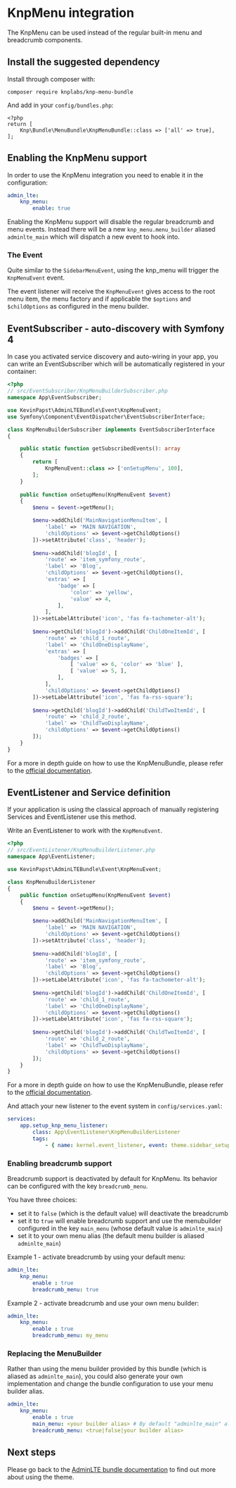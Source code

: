 # KnpMenu integration

The KnpMenu can be used instead of the regular built-in menu and breadcrumb components. 

## Install the suggested dependency

Install through composer with:

```
composer require knplabs/knp-menu-bundle
```

And add in your `config/bundles.php`:

```
<?php
return [
    Knp\Bundle\MenuBundle\KnpMenuBundle::class => ['all' => true],
];
```

## Enabling the KnpMenu support 
In order to use the KnpMenu integration you need to enable it in the configuration: 

```yaml
admin_lte:
    knp_menu:   
        enable: true
```
Enabling the KnpMenu support will disable the regular breadcrumb and menu events. 
Instead there will be a new `knp_menu.menu_builder` aliased `adminlte_main` which will dispatch a new event to hook into.

### The Event

Quite similar to the `SidebarMenuEvent`, using the knp_menu will trigger the `KnpMenuEvent` event. 

The event listener will receive the `KnpMenuEvent` gives access to the root menu item, the menu factory and if applicable the `$options` and `$childOptions` as configured in the menu builder. 

## EventSubscriber - auto-discovery with Symfony 4

In case you activated service discovery and auto-wiring in your app, you can write an EventSubscriber which will 
be automatically registered in your container:

```php
<?php
// src/EventSubscriber/KnpMenuBuilderSubscriber.php
namespace App\EventSubscriber;

use KevinPapst\AdminLTEBundle\Event\KnpMenuEvent;
use Symfony\Component\EventDispatcher\EventSubscriberInterface;

class KnpMenuBuilderSubscriber implements EventSubscriberInterface
{

    public static function getSubscribedEvents(): array
    {
        return [
            KnpMenuEvent::class => ['onSetupMenu', 100],
        ];
    }
    
    public function onSetupMenu(KnpMenuEvent $event)
    {
        $menu = $event->getMenu();

        $menu->addChild('MainNavigationMenuItem', [
       	    'label' => 'MAIN NAVIGATION',
            'childOptions' => $event->getChildOptions()
        ])->setAttribute('class', 'header');
        
        $menu->addChild('blogId', [
            'route' => 'item_symfony_route',
            'label' => 'Blog',
            'childOptions' => $event->getChildOptions(),
            'extras' => [
                'badge' => [
                    'color' => 'yellow',
                    'value' => 4,
                ],
            ],
        ])->setLabelAttribute('icon', 'fas fa-tachometer-alt');
        
        $menu->getChild('blogId')->addChild('ChildOneItemId', [
            'route' => 'child_1_route',
            'label' => 'ChildOneDisplayName',
            'extras' => [
                'badges' => [
                    [ 'value' => 6, 'color' => 'blue' ],
                    [ 'value' => 5, ],
                ],
            ],
            'childOptions' => $event->getChildOptions()
        ])->setLabelAttribute('icon', 'fas fa-rss-square');
        
        $menu->getChild('blogId')->addChild('ChildTwoItemId', [
            'route' => 'child_2_route',
            'label' => 'ChildTwoDisplayName',
            'childOptions' => $event->getChildOptions()
        ]);
    }
}
```
For a more in depth guide on how to use the KnpMenuBundle, please refer to the [official documentation](http://symfony.com/doc/current/bundles/KnpMenuBundle/index.html). 

## EventListener and Service definition    

If your application is using the classical approach of manually registering Services and EventListener use this method.

Write an EventListener to work with the `KnpMenuEvent`.

```php
<?php
// src/EventListener/KnpMenuBuilderListener.php
namespace App\EventListener;

use KevinPapst\AdminLTEBundle\Event\KnpMenuEvent;

class KnpMenuBuilderListener
{
    public function onSetupMenu(KnpMenuEvent $event)
    {
        $menu = $event->getMenu();

        $menu->addChild('MainNavigationMenuItem', [
       	    'label' => 'MAIN NAVIGATION',
            'childOptions' => $event->getChildOptions()
        ])->setAttribute('class', 'header');
        
        $menu->addChild('blogId', [
            'route' => 'item_symfony_route',
            'label' => 'Blog',
            'childOptions' => $event->getChildOptions()
        ])->setLabelAttribute('icon', 'fas fa-tachometer-alt');
        
        $menu->getChild('blogId')->addChild('ChildOneItemId', [
            'route' => 'child_1_route',
            'label' => 'ChildOneDisplayName',
            'childOptions' => $event->getChildOptions()
        ])->setLabelAttribute('icon', 'fas fa-rss-square');
        
        $menu->getChild('blogId')->addChild('ChildTwoItemId', [
            'route' => 'child_2_route',
            'label' => 'ChildTwoDisplayName',
            'childOptions' => $event->getChildOptions()
        ]);
    }
}
```
For a more in depth guide on how to use the KnpMenuBundle, please refer to the [official documentation](http://symfony.com/doc/current/bundles/KnpMenuBundle/index.html). 

And attach your new listener to the event system in `config/services.yaml`:
```yaml
services:
    app.setup_knp_menu_listener:
        class: App\EventListener\KnpMenuBuilderListener
        tags:
            - { name: kernel.event_listener, event: theme.sidebar_setup_knp_menu, method: onSetupMenu }
```

### Enabling breadcrumb support

Breadcrumb support is deactivated by default for KnpMenu. Its behavior can be configured with the key `breadcrumb_menu`.

You have three choices:
- set it to `false` (which is the default value) will deactivate the breadcrumb
- set it to `true` will enable breadcrumb support and use the menubuilder configured in the key `main_menu` (whose default value is `adminlte_main`) 
- set it to your own menu alias (the default menu builder is aliased `adminlte_main`)

Example 1 - activate breadcrumb by using your default menu: 

```yaml
admin_lte:
    knp_menu:   
        enable : true
        breadcrumb_menu: true
```

Example 2 - activate breadcrumb and use your own menu builder: 

```yaml
admin_lte:
    knp_menu:   
        enable : true
        breadcrumb_menu: my_menu
```

### Replacing the MenuBuilder

Rather than using the menu builder provided by this bundle (which is aliased as `adminlte_main`), you could also generate your own implementation and change the bundle configuration to use your menu builder alias. 

```yaml
admin_lte:
    knp_menu:   
        enable : true
        main_menu: <your builder alias> # By default "adminlte_main" alias
        breadcrumb_menu: <true|false|your builder alias>
```

## Next steps

Please go back to the [AdminLTE bundle documentation](README.md) to find out more about using the theme.
